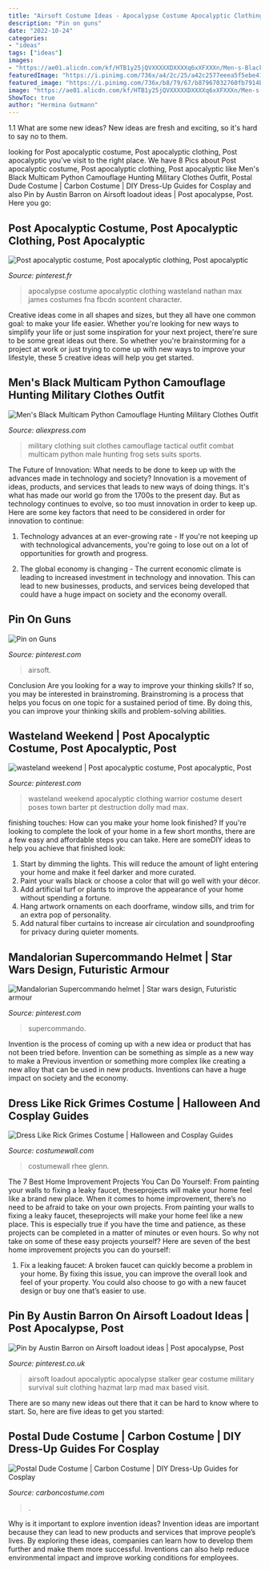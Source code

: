 ```yaml
---
title: "Airsoft Costume Ideas - Apocalypse Costume Apocalyptic Clothing Wasteland Nathan Max James Costumes Fna Fbcdn Scontent Character"
description: "Pin on guns"
date: "2022-10-24"
categories:
- "ideas"
tags: ["ideas"]
images:
- "https://ae01.alicdn.com/kf/HTB1y25jQVXXXXXDXXXXq6xXFXXXn/Men-s-Black-Multicam-Python-Camouflage-Hunting-Military-Clothes-Outfit-Tactical-Combat-Clothing-Suit-Male-Frog.jpg"
featuredImage: "https://i.pinimg.com/736x/a4/2c/25/a42c2577eeea5f5ebe419c41f1f8220e--airsoft-zombie.jpg"
featured_image: "https://i.pinimg.com/736x/b8/79/67/b87967032760fb7914bcb2f8abe70ed6--desgin.jpg"
image: "https://ae01.alicdn.com/kf/HTB1y25jQVXXXXXDXXXXq6xXFXXXn/Men-s-Black-Multicam-Python-Camouflage-Hunting-Military-Clothes-Outfit-Tactical-Combat-Clothing-Suit-Male-Frog.jpg"
ShowToc: true
author: "Hermina Gutmann"
---
```



1.1 What are some new ideas?
New ideas are fresh and exciting, so it's hard to say no to them.

	

		
looking for Post apocalyptic costume, Post apocalyptic clothing, Post apocalyptic you've visit to the right place. We have 8 Pics about Post apocalyptic costume, Post apocalyptic clothing, Post apocalyptic like Men&#039;s Black Multicam Python Camouflage Hunting Military Clothes Outfit, Postal Dude Costume | Carbon Costume | DIY Dress-Up Guides for Cosplay and also Pin by Austin Barron on Airsoft loadout ideas | Post apocalypse, Post. Here you go:
		
    
## Post Apocalyptic Costume, Post Apocalyptic Clothing, Post Apocalyptic

<img loading=lazy src="https://i.pinimg.com/736x/b8/79/67/b87967032760fb7914bcb2f8abe70ed6--desgin.jpg" onerror="this.onerror=null;this.src='https://tse3.mm.bing.net/th?id=OIP.cuQyzmn54KapMKTcE7ZEPAHaLH&amp;pid=15.1';" alt="Post apocalyptic costume, Post apocalyptic clothing, Post apocalyptic">

_Source: pinterest.fr_

>apocalypse costume apocalyptic clothing wasteland nathan max james costumes fna fbcdn scontent character. 

	

Creative ideas come in all shapes and sizes, but they all have one common goal: to make your life easier. Whether you're looking for new ways to simplify your life or just some inspiration for your next project, there're sure to be some great ideas out there. So whether you're brainstorming for a project at work or just trying to come up with new ways to improve your lifestyle, these 5 creative ideas will help you get started.

    
## Men&#039;s Black Multicam Python Camouflage Hunting Military Clothes Outfit

<img loading=lazy src="https://ae01.alicdn.com/kf/HTB1y25jQVXXXXXDXXXXq6xXFXXXn/Men-s-Black-Multicam-Python-Camouflage-Hunting-Military-Clothes-Outfit-Tactical-Combat-Clothing-Suit-Male-Frog.jpg" onerror="this.onerror=null;this.src='https://tse3.mm.bing.net/th?id=OIP.cFy-sbk3SpnSMRv_fevy4wHaHa&amp;pid=15.1';" alt="Men&#039;s Black Multicam Python Camouflage Hunting Military Clothes Outfit">

_Source: aliexpress.com_

>military clothing suit clothes camouflage tactical outfit combat multicam python male hunting frog sets suits sports. 

	

The Future of Innovation: What needs to be done to keep up with the advances made in technology and society?
Innovation is a movement of ideas, products, and services that leads to new ways of doing things. It's what has made our world go from the 1700s to the present day. But as technology continues to evolve, so too must innovation in order to keep up. Here are some key factors that need to be considered in order for innovation to continue:
1. Technology advances at an ever-growing rate - If you're not keeping up with technological advancements, you're going to lose out on a lot of opportunities for growth and progress.

2. The global economy is changing - The current economic climate is leading to increased investment in technology and innovation. This can lead to new businesses, products, and services being developed that could have a huge impact on society and the economy overall.


    
## Pin On Guns

<img loading=lazy src="https://i.pinimg.com/736x/23/55/c9/2355c90c47680c15381040436e21da1c.jpg" onerror="this.onerror=null;this.src='https://tse4.mm.bing.net/th?id=OIP.PYCY7PFXR8abGKUdCSutGAHaI0&amp;pid=15.1';" alt="Pin on Guns">

_Source: pinterest.com_

>airsoft. 

	

Conclusion
Are you looking for a way to improve your thinking skills? If so, you may be interested in brainstroming. Brainstroming is a process that helps you focus on one topic for a sustained period of time. By doing this, you can improve your thinking skills and problem-solving abilities.

    
## Wasteland Weekend | Post Apocalyptic Costume, Post Apocalyptic, Post

<img loading=lazy src="https://i.pinimg.com/originals/5c/fe/31/5cfe31bcad65fefff7a9fecbfff637fe.jpg" onerror="this.onerror=null;this.src='https://tse4.mm.bing.net/th?id=OIP.OCy3E0rEPsSg-ngP2CWiLgHaLG&amp;pid=15.1';" alt="wasteland weekend | Post apocalyptic costume, Post apocalyptic, Post">

_Source: pinterest.com_

>wasteland weekend apocalyptic clothing warrior costume desert poses town barter pt destruction dolly mad max. 

	

finishing touches: How can you make your home look finished?
If you're looking to complete the look of your home in a few short months, there are a few easy and affordable steps you can take. Here are someDIY ideas to help you achieve that finished look: 
1. Start by dimming the lights. This will reduce the amount of light entering your home and make it feel darker and more curated. 
2. Paint your walls black or choose a color that will go well with your décor. 
3. Add artificial turf or plants to improve the appearance of your home without spending a fortune. 
4. Hang artwork ornaments on each doorframe, window sills, and trim for an extra pop of personality. 
5. Add natural fiber curtains to increase air circulation and soundproofing for privacy during quieter moments.

    
## Mandalorian Supercommando Helmet | Star Wars Design, Futuristic Armour

<img loading=lazy src="https://i.pinimg.com/originals/5a/13/92/5a1392dfb028180bc7288313a04ebc37.jpg" onerror="this.onerror=null;this.src='https://tse2.mm.bing.net/th?id=OIP.9T7zCdOoWRRz-qgbkgX0GwHaJ6&amp;pid=15.1';" alt="Mandalorian Supercommando helmet | Star wars design, Futuristic armour">

_Source: pinterest.com_

>supercommando. 

	

Invention is the process of coming up with a new idea or product that has not been tried before. Invention can be something as simple as a new way to make a Previous invention or something more complex like creating a new alloy that can be used in new products. Inventions can have a huge impact on society and the economy.

    
## Dress Like Rick Grimes Costume | Halloween And Cosplay Guides

<img loading=lazy src="https://cdn.costumewall.com/wp-content/plugins/image-hot-spotter/images/RickGrimesCostumeOutfit.jpg" onerror="this.onerror=null;this.src='https://tse3.mm.bing.net/th?id=OIP.88EszvC34hYdF4rrXZmsuwHaJQ&amp;pid=15.1';" alt="Dress Like Rick Grimes Costume | Halloween and Cosplay Guides">

_Source: costumewall.com_

>costumewall rhee glenn. 

	

The 7 Best Home Improvement Projects You Can Do Yourself: From painting your walls to fixing a leaky faucet, theseprojects will make your home feel like a brand new place.
When it comes to home improvement, there’s no need to be afraid to take on your own projects. From painting your walls to fixing a leaky faucet, theseprojects will make your home feel like a new place. This is especially true if you have the time and patience, as these projects can be completed in a matter of minutes or even hours. So why not take on some of these easy projects yourself? Here are seven of the best home improvement projects you can do yourself: 
1. Fix a leaking faucet: A broken faucet can quickly become a problem in your home. By fixing this issue, you can improve the overall look and feel of your property. You could also choose to go with a new faucet design or buy one that’s easier to use.


    
## Pin By Austin Barron On Airsoft Loadout Ideas | Post Apocalypse, Post

<img loading=lazy src="https://i.pinimg.com/736x/a4/2c/25/a42c2577eeea5f5ebe419c41f1f8220e--airsoft-zombie.jpg" onerror="this.onerror=null;this.src='https://tse3.mm.bing.net/th?id=OIP.PmzGonC9vmvJ6G4vlKb12QHaLw&amp;pid=15.1';" alt="Pin by Austin Barron on Airsoft loadout ideas | Post apocalypse, Post">

_Source: pinterest.co.uk_

>airsoft loadout apocalyptic apocalypse stalker gear costume military survival suit clothing hazmat larp mad max based visit. 

	

There are so many new ideas out there that it can be hard to know where to start. So, here are five ideas to get you started: 

    
## Postal Dude Costume | Carbon Costume | DIY Dress-Up Guides For Cosplay

<img loading=lazy src="https://carboncostume.com/wordpress/wp-content/uploads/2021/03/postal-dude-cosplay-tutorial.jpg" onerror="this.onerror=null;this.src='https://tse1.mm.bing.net/th?id=OIP.fMwOncDlYboceY9yPEUZLAHaEK&amp;pid=15.1';" alt="Postal Dude Costume | Carbon Costume | DIY Dress-Up Guides for Cosplay">

_Source: carboncostume.com_

>. 

	

Why is it important to explore invention ideas?
Invention ideas are important because they can lead to new products and services that improve people’s lives. By exploring these ideas, companies can learn how to develop them further and make them more successful. Inventions can also help reduce environmental impact and improve working conditions for employees.

